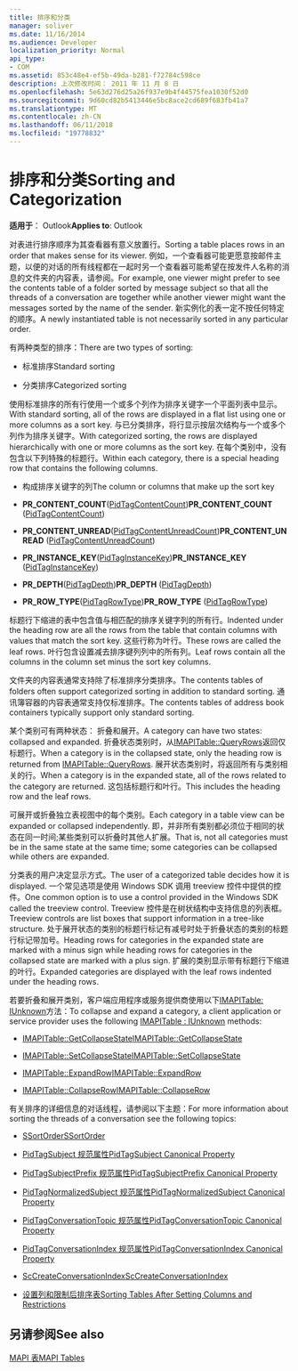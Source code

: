 ```yaml
---
title: 排序和分类
manager: soliver
ms.date: 11/16/2014
ms.audience: Developer
localization_priority: Normal
api_type:
- COM
ms.assetid: 853c48e4-ef5b-49da-b281-f72784c598ce
description: 上次修改时间： 2011 年 11 月 8 日
ms.openlocfilehash: 5e63d276d25a26f937e9b4f44575fea1030f52d0
ms.sourcegitcommit: 9d60cd82b5413446e5bc8ace2cd689f683fb41a7
ms.translationtype: MT
ms.contentlocale: zh-CN
ms.lasthandoff: 06/11/2018
ms.locfileid: "19778832"
---
```

# <a name="sorting-and-categorization"></a><span data-ttu-id="25551-103">排序和分类</span><span class="sxs-lookup"><span data-stu-id="25551-103">Sorting and Categorization</span></span>

 
  
<span data-ttu-id="25551-104">**适用于**： Outlook</span><span class="sxs-lookup"><span data-stu-id="25551-104">**Applies to**: Outlook</span></span> 
  
<span data-ttu-id="25551-105">对表进行排序顺序为其查看器有意义放置行。</span><span class="sxs-lookup"><span data-stu-id="25551-105">Sorting a table places rows in an order that makes sense for its viewer.</span></span> <span data-ttu-id="25551-106">例如，一个查看器可能更愿意按邮件主题，以便的对话的所有线程都在一起时另一个查看器可能希望在按发件人名称的消息的文件夹的内容表，请参阅。</span><span class="sxs-lookup"><span data-stu-id="25551-106">For example, one viewer might prefer to see the contents table of a folder sorted by message subject so that all the threads of a conversation are together while another viewer might want the messages sorted by the name of the sender.</span></span> <span data-ttu-id="25551-107">新实例化的表一定不按任何特定的顺序。</span><span class="sxs-lookup"><span data-stu-id="25551-107">A newly instantiated table is not necessarily sorted in any particular order.</span></span> 
  
<span data-ttu-id="25551-108">有两种类型的排序：</span><span class="sxs-lookup"><span data-stu-id="25551-108">There are two types of sorting:</span></span>
  
- <span data-ttu-id="25551-109">标准排序</span><span class="sxs-lookup"><span data-stu-id="25551-109">Standard sorting</span></span>
    
- <span data-ttu-id="25551-110">分类排序</span><span class="sxs-lookup"><span data-stu-id="25551-110">Categorized sorting</span></span> 
    
<span data-ttu-id="25551-111">使用标准排序的所有行使用一个或多个列作为排序关键字一个平面列表中显示。</span><span class="sxs-lookup"><span data-stu-id="25551-111">With standard sorting, all of the rows are displayed in a flat list using one or more columns as a sort key.</span></span> <span data-ttu-id="25551-112">与已分类排序，将行显示按层次结构与一个或多个列作为排序关键字。</span><span class="sxs-lookup"><span data-stu-id="25551-112">With categorized sorting, the rows are displayed hierarchically with one or more columns as the sort key.</span></span> <span data-ttu-id="25551-113">在每个类别中，没有包含以下列特殊的标题行。</span><span class="sxs-lookup"><span data-stu-id="25551-113">Within each category, there is a special heading row that contains the following columns.</span></span>
  
- <span data-ttu-id="25551-114">构成排序关键字的列</span><span class="sxs-lookup"><span data-stu-id="25551-114">The column or columns that make up the sort key</span></span>
    
- <span data-ttu-id="25551-115">**PR_CONTENT_COUNT**([PidTagContentCount](pidtagcontentcount-canonical-property.md))</span><span class="sxs-lookup"><span data-stu-id="25551-115">**PR_CONTENT_COUNT** ([PidTagContentCount](pidtagcontentcount-canonical-property.md))</span></span>
    
- <span data-ttu-id="25551-116">**PR_CONTENT_UNREAD**([PidTagContentUnreadCount](pidtagcontentunreadcount-canonical-property.md))</span><span class="sxs-lookup"><span data-stu-id="25551-116">**PR_CONTENT_UNREAD** ([PidTagContentUnreadCount](pidtagcontentunreadcount-canonical-property.md))</span></span>
    
- <span data-ttu-id="25551-117">**PR_INSTANCE_KEY**([PidTagInstanceKey](pidtaginstancekey-canonical-property.md))</span><span class="sxs-lookup"><span data-stu-id="25551-117">**PR_INSTANCE_KEY** ([PidTagInstanceKey](pidtaginstancekey-canonical-property.md))</span></span>
    
- <span data-ttu-id="25551-118">**PR_DEPTH**([PidTagDepth](pidtagdepth-canonical-property.md))</span><span class="sxs-lookup"><span data-stu-id="25551-118">**PR_DEPTH** ([PidTagDepth](pidtagdepth-canonical-property.md))</span></span>
    
- <span data-ttu-id="25551-119">**PR_ROW_TYPE**([PidTagRowType](pidtagrowtype-canonical-property.md))</span><span class="sxs-lookup"><span data-stu-id="25551-119">**PR_ROW_TYPE** ([PidTagRowType](pidtagrowtype-canonical-property.md))</span></span> 
    
<span data-ttu-id="25551-120">标题行下缩进的表中包含值与相匹配的排序关键字列的所有行。</span><span class="sxs-lookup"><span data-stu-id="25551-120">Indented under the heading row are all the rows from the table that contain columns with values that match the sort key.</span></span> <span data-ttu-id="25551-121">这些行称为叶行。</span><span class="sxs-lookup"><span data-stu-id="25551-121">These rows are called the leaf rows.</span></span> <span data-ttu-id="25551-122">叶行包含设置减去排序键列列中的所有列。</span><span class="sxs-lookup"><span data-stu-id="25551-122">Leaf rows contain all the columns in the column set minus the sort key columns.</span></span> 
  
<span data-ttu-id="25551-123">文件夹的内容表通常支持除了标准排序分类排序。</span><span class="sxs-lookup"><span data-stu-id="25551-123">The contents tables of folders often support categorized sorting in addition to standard sorting.</span></span> <span data-ttu-id="25551-124">通讯簿容器的内容表通常支持仅标准排序。</span><span class="sxs-lookup"><span data-stu-id="25551-124">The contents tables of address book containers typically support only standard sorting.</span></span> 
  
<span data-ttu-id="25551-125">某个类别可有两种状态： 折叠和展开。</span><span class="sxs-lookup"><span data-stu-id="25551-125">A category can have two states: collapsed and expanded.</span></span> <span data-ttu-id="25551-126">折叠状态类别时，从[IMAPITable::QueryRows](imapitable-queryrows.md)返回仅标题行。</span><span class="sxs-lookup"><span data-stu-id="25551-126">When a category is in the collapsed state, only the heading row is returned from [IMAPITable::QueryRows](imapitable-queryrows.md).</span></span> <span data-ttu-id="25551-127">展开状态类别时，将返回所有与类别相关的行。</span><span class="sxs-lookup"><span data-stu-id="25551-127">When a category is in the expanded state, all of the rows related to the category are returned.</span></span> <span data-ttu-id="25551-128">这包括标题行和叶行。</span><span class="sxs-lookup"><span data-stu-id="25551-128">This includes the heading row and the leaf rows.</span></span> 
  
<span data-ttu-id="25551-129">可展开或折叠独立表视图中的每个类别。</span><span class="sxs-lookup"><span data-stu-id="25551-129">Each category in a table view can be expanded or collapsed independently.</span></span> <span data-ttu-id="25551-130">即，并非所有类别都必须位于相同的状态在同一时间;某些类别可以折叠时其他人扩展。</span><span class="sxs-lookup"><span data-stu-id="25551-130">That is, not all categories must be in the same state at the same time; some categories can be collapsed while others are expanded.</span></span> 
  
<span data-ttu-id="25551-131">分类表的用户决定显示方式。</span><span class="sxs-lookup"><span data-stu-id="25551-131">The user of a categorized table decides how it is displayed.</span></span> <span data-ttu-id="25551-132">一个常见选项是使用 Windows SDK 调用 treeview 控件中提供的控件。</span><span class="sxs-lookup"><span data-stu-id="25551-132">One common option is to use a control provided in the Windows SDK called the treeview control.</span></span> <span data-ttu-id="25551-133">Treeview 控件是在树状结构中支持信息的列表框。</span><span class="sxs-lookup"><span data-stu-id="25551-133">Treeview controls are list boxes that support information in a tree-like structure.</span></span> <span data-ttu-id="25551-134">处于展开状态的类别的标题行标记有减号时处于折叠状态的类别的标题行标记带加号。</span><span class="sxs-lookup"><span data-stu-id="25551-134">Heading rows for categories in the expanded state are marked with a minus sign while heading rows for categories in the collapsed state are marked with a plus sign.</span></span> <span data-ttu-id="25551-135">扩展的类别显示带有标题行下缩进的叶行。</span><span class="sxs-lookup"><span data-stu-id="25551-135">Expanded categories are displayed with the leaf rows indented under the heading rows.</span></span> 
  
<span data-ttu-id="25551-136">若要折叠和展开类别，客户端应用程序或服务提供商使用以下[IMAPITable: IUnknown](imapitableiunknown.md)方法：</span><span class="sxs-lookup"><span data-stu-id="25551-136">To collapse and expand a category, a client application or service provider uses the following [IMAPITable : IUnknown](imapitableiunknown.md) methods:</span></span> 
  
- [<span data-ttu-id="25551-137">IMAPITable::GetCollapseState</span><span class="sxs-lookup"><span data-stu-id="25551-137">IMAPITable::GetCollapseState</span></span>](imapitable-getcollapsestate.md)
    
- [<span data-ttu-id="25551-138">IMAPITable::SetCollapseState</span><span class="sxs-lookup"><span data-stu-id="25551-138">IMAPITable::SetCollapseState</span></span>](imapitable-setcollapsestate.md)
    
- [<span data-ttu-id="25551-139">IMAPITable::ExpandRow</span><span class="sxs-lookup"><span data-stu-id="25551-139">IMAPITable::ExpandRow</span></span>](imapitable-expandrow.md)
    
- [<span data-ttu-id="25551-140">IMAPITable::CollapseRow</span><span class="sxs-lookup"><span data-stu-id="25551-140">IMAPITable::CollapseRow</span></span>](imapitable-collapserow.md)
    
<span data-ttu-id="25551-141">有关排序的详细信息的对话线程，请参阅以下主题：</span><span class="sxs-lookup"><span data-stu-id="25551-141">For more information about sorting the threads of a conversation see the following topics:</span></span>
  
- [<span data-ttu-id="25551-142">SSortOrder</span><span class="sxs-lookup"><span data-stu-id="25551-142">SSortOrder</span></span>](ssortorder.md)
    
- [<span data-ttu-id="25551-143">PidTagSubject 规范属性</span><span class="sxs-lookup"><span data-stu-id="25551-143">PidTagSubject Canonical Property</span></span>](pidtagsubject-canonical-property.md)
    
- [<span data-ttu-id="25551-144">PidTagSubjectPrefix 规范属性</span><span class="sxs-lookup"><span data-stu-id="25551-144">PidTagSubjectPrefix Canonical Property</span></span>](pidtagsubjectprefix-canonical-property.md)
    
- [<span data-ttu-id="25551-145">PidTagNormalizedSubject 规范属性</span><span class="sxs-lookup"><span data-stu-id="25551-145">PidTagNormalizedSubject Canonical Property</span></span>](pidtagnormalizedsubject-canonical-property.md)
    
- [<span data-ttu-id="25551-146">PidTagConversationTopic 规范属性</span><span class="sxs-lookup"><span data-stu-id="25551-146">PidTagConversationTopic Canonical Property</span></span>](pidtagconversationtopic-canonical-property.md)
    
- [<span data-ttu-id="25551-147">PidTagConversationIndex 规范属性</span><span class="sxs-lookup"><span data-stu-id="25551-147">PidTagConversationIndex Canonical Property</span></span>](pidtagconversationindex-canonical-property.md)
    
- [<span data-ttu-id="25551-148">ScCreateConversationIndex</span><span class="sxs-lookup"><span data-stu-id="25551-148">ScCreateConversationIndex</span></span>](sccreateconversationindex.md)
    
- [<span data-ttu-id="25551-149">设置列和限制后排序表</span><span class="sxs-lookup"><span data-stu-id="25551-149">Sorting Tables After Setting Columns and Restrictions</span></span>](sorting-tables-after-setting-columns-and-restrictions.md)
    
## <a name="see-also"></a><span data-ttu-id="25551-150">另请参阅</span><span class="sxs-lookup"><span data-stu-id="25551-150">See also</span></span>



[<span data-ttu-id="25551-151">MAPI 表</span><span class="sxs-lookup"><span data-stu-id="25551-151">MAPI Tables</span></span>](mapi-tables.md)


